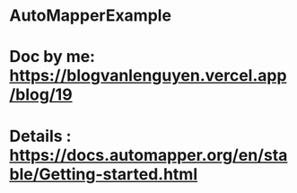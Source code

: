 # AutoMapperExample
# Doc by me: https://blogvanlenguyen.vercel.app/blog/19
# Details : https://docs.automapper.org/en/stable/Getting-started.html
